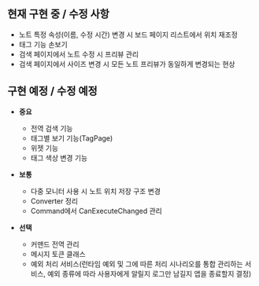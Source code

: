 ﻿## 현재 구현 중 / 수정 사항
- 노트 특정 속성(이름, 수정 시간) 변경 시 보드 페이지 리스트에서 위치 재조정
- 태그 기능 손보기
- 검색 페이지에서 노트 수정 시 프리뷰 관리
- 검색 페이지에서 사이즈 변경 시 모든 노트 프리뷰가 동일하게 변경되는 현상



## 구현 예정 / 수정 예정
- **중요**
  - 전역 검색 기능
  - 태그별 보기 기능(TagPage)
  - 위젯 기능
  - 태그 색상 변경 기능

- **보통**
  - 다중 모니터 사용 시 노트 위치 저장 구조 변경
  - Converter 정리
  - Command에서 CanExecuteChanged 관리

- **선택**
  - 커맨드 전역 관리
  - 메시지 토큰 클래스
  - 예외 처리 서비스(런타임 예외 및 그에 따른 처리 시나리오를 통합 관리하는 서비스, 예외 종류에 따라 사용자에게 알릴지 로그만 남길지 앱을 종료할지 결정)
